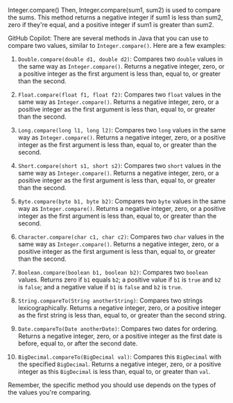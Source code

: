 Integer.compare()
Then, Integer.compare(sum1, sum2) is used to compare the sums. This method returns a negative integer if sum1 is less than sum2, zero if they're equal, and a positive integer if sum1 is greater than sum2.


GitHub Copilot: There are several methods in Java that you can use to compare two values, similar to `Integer.compare()`. Here are a few examples:

1. `Double.compare(double d1, double d2)`: Compares two `double` values in the same way as `Integer.compare()`. Returns a negative integer, zero, or a positive integer as the first argument is less than, equal to, or greater than the second.

2. `Float.compare(float f1, float f2)`: Compares two `float` values in the same way as `Integer.compare()`. Returns a negative integer, zero, or a positive integer as the first argument is less than, equal to, or greater than the second.

3. `Long.compare(long l1, long l2)`: Compares two `long` values in the same way as `Integer.compare()`. Returns a negative integer, zero, or a positive integer as the first argument is less than, equal to, or greater than the second.

4. `Short.compare(short s1, short s2)`: Compares two `short` values in the same way as `Integer.compare()`. Returns a negative integer, zero, or a positive integer as the first argument is less than, equal to, or greater than the second.

5. `Byte.compare(byte b1, byte b2)`: Compares two `byte` values in the same way as `Integer.compare()`. Returns a negative integer, zero, or a positive integer as the first argument is less than, equal to, or greater than the second.

6. `Character.compare(char c1, char c2)`: Compares two `char` values in the same way as `Integer.compare()`. Returns a negative integer, zero, or a positive integer as the first argument is less than, equal to, or greater than the second.

7. `Boolean.compare(boolean b1, boolean b2)`: Compares two `boolean` values. Returns zero if `b1` equals `b2`; a positive value if `b1` is `true` and `b2` is `false`; and a negative value if `b1` is `false` and `b2` is `true`.

8. `String.compareTo(String anotherString)`: Compares two strings lexicographically. Returns a negative integer, zero, or a positive integer as the first string is less than, equal to, or greater than the second string.

9. `Date.compareTo(Date anotherDate)`: Compares two dates for ordering. Returns a negative integer, zero, or a positive integer as the first date is before, equal to, or after the second date.

10. `BigDecimal.compareTo(BigDecimal val)`: Compares this `BigDecimal` with the specified `BigDecimal`. Returns a negative integer, zero, or a positive integer as this `BigDecimal` is less than, equal to, or greater than `val`.

Remember, the specific method you should use depends on the types of the values you're comparing.